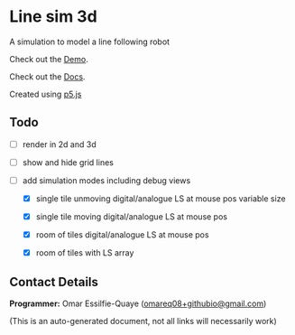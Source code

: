 # Line sim 3d

A simulation to model a line following robot

Check out the [Demo](https://omareq.github.io/line-sim-3d/).

Check out the [Docs](https://omareq.github.io/line-sim-3d/docs/).

Created using [p5.js](https://p5js.org/)

## Todo

- [ ] render in 2d and 3d

- [ ] show and hide grid lines

- [ ] add simulation modes including debug views

    - [x] single tile unmoving digital/analogue LS at mouse pos variable size

    - [x] single tile moving digital/analogue LS at mouse pos

    - [x] room of tiles digital/analogue LS at mouse pos

    - [x] room of tiles with LS array

## Contact Details
__Programmer:__ Omar Essilfie-Quaye (omareq08+githubio@gmail.com)


(This is an auto-generated document, not all links will necessarily work)
